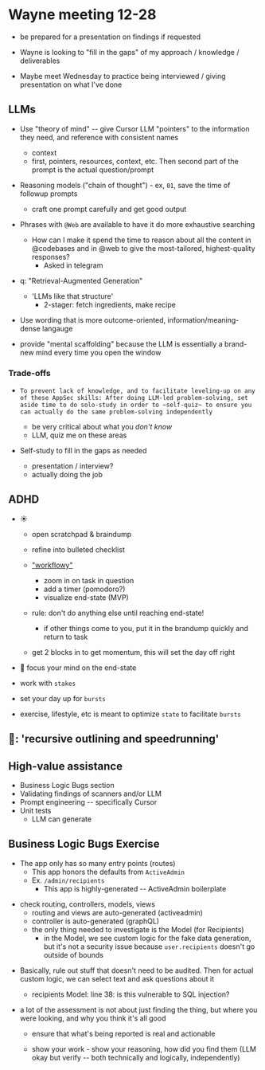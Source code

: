# Wayne meeting 12-28

- be prepared for a presentation on findings if requested

- Wayne is looking to "fill in the gaps" of my approach / knowledge / deliverables

- Maybe meet Wednesday to practice being interviewed / giving presentation on what I've done


## LLMs
- Use "theory of mind" -- give Cursor LLM "pointers" to the information they need, and reference with consistent names
  + context
  + first, pointers, resources, context, etc. Then second part of the prompt is the actual question/prompt

- Reasoning models ("chain of thought") - ex, `01`, save the time of followup prompts
  + craft one prompt carefully and get good output

- Phrases with `@Web` are available to have it do more exhaustive searching
  + How can I make it spend the time to reason about all the content in @codebases and in @web to give the most-tailored, highest-quality responses?
    - Asked in telegram

- q: "Retrieval-Augmented Generation"
  + 'LLMs like that structure'
    - 2-stager: fetch ingredients, make recipe

- Use wording that is more outcome-oriented, information/meaning-dense langauge

- provide "mental scaffolding" because the LLM is essentially a brand-new mind every time you open the window

### Trade-offs
- `To prevent lack of knowledge, and to facilitate leveling-up on any of these AppSec skills: After doing LLM-led problem-solving, set aside time to do solo-study in order to ~self-quiz~ to ensure you can actually do the same problem-solving independently`
  + be very critical about what you *don't know*
  + LLM, quiz me on these areas

- Self-study to fill in the gaps as needed
  + presentation / interview?
  + actually doing the job


## ADHD
  + ☀️
    + open scratchpad & braindump
    + refine into bulleted checklist
    + ["workflowy"](https://workflowy.com/)
        - zoom in on task in question
        - add a timer (pomodoro?)
        - visualize end-state (MVP)

    + rule: don't do anything else until reaching end-state!
        - if other things come to you, put it in the brandump quickly and return to task
    + get 2 blocks in to get momentum, this will set the day off right

  + 🔑 focus your mind on the end-state

  + work with `stakes`

  + set your day up for `bursts`

  + exercise, lifestyle, etc is meant to optimize `state` to facilitate `bursts`

  🔗: 'recursive outlining and speedrunning'
---


## High-value assistance
- Business Logic Bugs section
- Validating findings of scanners and/or LLM
- Prompt engineering -- specifically Cursor
- Unit tests
  + LLM can generate



## Business Logic Bugs Exercise
- The app only has so many entry points (routes)
  + This app honors the defaults from `ActiveAdmin`
  + Ex. `/admin/recipients`
    - This app is highly-generated -- ActiveAdmin boilerplate

+ check routing, controllers, models, views
  - routing and views are auto-generated (activeadmin)
  - controller is auto-generated (graphQL)
  - the only thing needed to investigate is the Model (for Recipients)
    + in the Model, we see custom logic for the fake data generation, but it's not a security issue because `user.recipients` doesn't go outside of bounds

- Basically, rule out stuff that doesn't need to be audited. Then for actual custom logic, we can select text and ask questions about it
  + recipients Model: line 38: is this vulnerable to SQL injection?


- a lot of the assessment is not about just finding the thing, but where you were looking, and why you think it's all good
  + ensure that what's being reported is real and actionable

  + show your work - show your reasoning, how did you find them (LLM okay but verify -- both technically and logically, independently)
  

